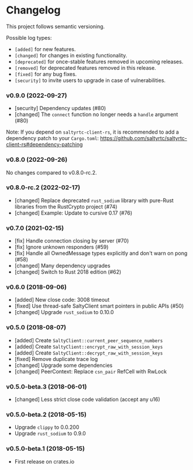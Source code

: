 # Changelog

This project follows semantic versioning.

Possible log types:

- `[added]` for new features.
- `[changed]` for changes in existing functionality.
- `[deprecated]` for once-stable features removed in upcoming releases.
- `[removed]` for deprecated features removed in this release.
- `[fixed]` for any bug fixes.
- `[security]` to invite users to upgrade in case of vulnerabilities.


### v0.9.0 (2022-09-27)

- [security] Dependency updates (#80)
- [changed] The `connect` function no longer needs a `handle` argument (#80)

Note: If you depend on `saltyrtc-client-rs`, it is recommended to add a
dependency patch to your `Cargo.toml`:
https://github.com/saltyrtc/saltyrtc-client-rs#dependency-patching

### v0.8.0 (2022-09-26)

No changes compared to v0.8.0-rc.2.

### v0.8.0-rc.2 (2022-02-17)

- [changed] Replace deprecated `rust_sodium` library with pure-Rust libraries
  from the RustCrypto project (#74)
- [changed] Example: Update to cursive 0.17 (#76)

### v0.7.0 (2021-02-15)

- [fix] Handle connection closing by server (#70)
- [fix] Ignore unknown responders (#59)
- [fix] Handle all OwnedMessage types explicitly and don't warn on pong (#58)
- [changed] Many dependency upgrades
- [changed] Switch to Rust 2018 edition (#62)

### v0.6.0 (2018-09-06)

- [added] New close code: 3008 timeout
- [fixed] Use thread-safe SaltyClient smart pointers in public APIs (#50)
- [changed] Upgrade `rust_sodium` to 0.10.0

### v0.5.0 (2018-08-07)

- [added] Create `SaltyClient::current_peer_sequence_numbers`
- [added] Create `SaltyClient::encrypt_raw_with_session_keys`
- [added] Create `SaltyClient::decrypt_raw_with_session_keys`
- [fixed] Remove duplicate trace log
- [changed] Upgrade some dependencies
- [changed] PeerContext: Replace `csn_pair` RefCell with RwLock

### v0.5.0-beta.3 (2018-06-01)

- [changed] Less strict close code validation (accept any u16)

### v0.5.0-beta.2 (2018-05-15)

- Upgrade `clippy` to 0.0.200
- Upgrade `rust_sodium` to 0.9.0

### v0.5.0-beta.1 (2018-05-15)

- First release on crates.io
